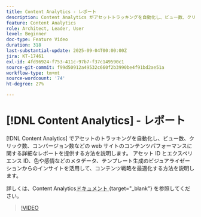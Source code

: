 ```yaml
---
title: Content Analytics - レポート
description: Content Analytics がアセットトラッキングを自動化し、ビュー数、クリック数、コンバージョン数など、web サイトのコンテンツパフォーマンスに関する詳細なレポートを提供する仕組みについて説明します。
feature: Content Analytics
role: Architect, Leader, User
level: Beginner
doc-type: Feature Video
duration: 318
last-substantial-update: 2025-09-04T00:00:00Z
jira: KT-17461
exl-id: 4fd96924-f753-411c-97b7-f37c149590c1
source-git-commit: f99d50912a49532c660f2b3990be4f91bd2ae51a
workflow-type: tm+mt
source-wordcount: '74'
ht-degree: 27%

---
```


# [!DNL Content Analytics] - レポート

[!DNL Content Analytics] でアセットのトラッキングを自動化し、ビュー数、クリック数、コンバージョン数などの web サイトのコンテンツパフォーマンスに関する詳細なレポートを提供する方法を説明します。 アセット ID とエクスペリエンス ID、色や感情などのメタデータ、テンプレート生成のビジュアライゼーションからのインサイトを活用して、コンテンツ戦略を最適化する方法を説明します。

詳しくは、Content Analytics[&#x200B; ドキュメント &#x200B;](https://experienceleague.adobe.com/ja/docs/analytics-platform/using/content-analytics/report/report){target="_blank"} を参照してください。

>[!VIDEO](https://video.tv.adobe.com/v/3473038/?learn=on&enablevpops&captions=jpn)
